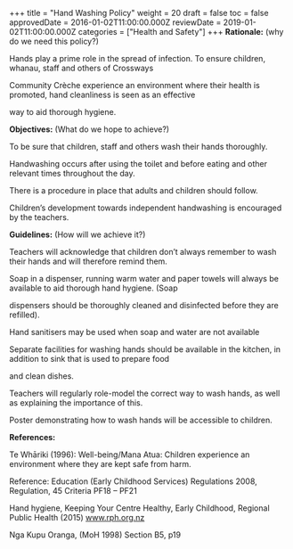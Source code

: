 +++
title = "Hand Washing Policy"
weight = 20
draft = false
toc = false
approvedDate = 2016-01-02T11:00:00.000Z
reviewDate = 2019-01-02T11:00:00.000Z
categories = ["Health and Safety"]
+++
**Rationale:** (why do we need this policy?)

Hands play a prime role in the spread of infection. To ensure children, whanau, staff and others of Crossways

Community Crèche experience an environment where their health is promoted, hand cleanliness is seen as an effective

way to aid thorough hygiene.



**Objectives:** (What do we hope to achieve?)

To be sure that children, staff and others wash their hands thoroughly.

Handwashing occurs after using the toilet and before eating and other relevant times throughout the day.

There is a procedure in place that adults and children should follow.

Children’s development towards independent handwashing is encouraged by the teachers.



**Guidelines:** (How will we achieve it?)

Teachers will acknowledge that children don’t always remember to wash their hands and will therefore remind them.

Soap in a dispenser, running warm water and paper towels will always be available to aid thorough hand hygiene. (Soap

dispensers should be thoroughly cleaned and disinfected before they are refilled).

Hand sanitisers may be used when soap and water are not available

Separate facilities for washing hands should be available in the kitchen, in addition to sink that is used to prepare food

and clean dishes.

Teachers will regularly role-model the correct way to wash hands, as well as explaining the importance of this.

Poster demonstrating how to wash hands will be accessible to children.



**References:**

Te Whāriki (1996): Well-being/Mana Atua: Children experience an environment where they are kept safe from harm.

Reference: Education (Early Childhood Services) Regulations 2008, Regulation, 45 Criteria PF18 – PF21

Hand hygiene, Keeping Your Centre Healthy, Early Childhood, Regional Public Health (2015) www.rph.org.nz

Nga Kupu Oranga, (MoH 1998) Section B5, p19
